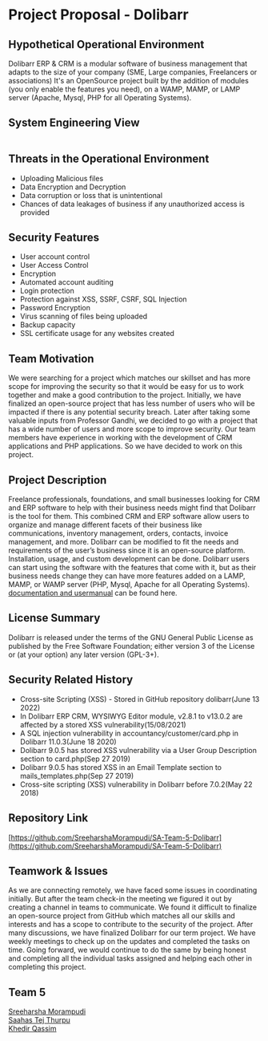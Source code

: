 # Project Proposal - Dolibarr
## Hypothetical Operational Environment
Dolibarr ERP & CRM is a modular software of business management that adapts to the size of your company (SME, Large companies, Freelancers or associations)
It's an OpenSource project built by the addition of modules (you only enable the features you need), on a WAMP, MAMP, or LAMP server (Apache, Mysql, PHP for all Operating Systems). 
## System Engineering View
![]()  

## Threats in the Operational Environment
* Uploading Malicious files
* Data Encryption and Decryption
* Data corruption or loss that is unintentional
* Chances of data leakages of business if any unauthorized access is provided
## Security Features
* User account control
* User Access Control
* Encryption
* Automated account auditing
* Login protection
* Protection against XSS, SSRF, CSRF, SQL Injection
* Password Encryption
* Virus scanning of files being uploaded
* Backup capacity
* SSL certificate usage for any websites created
## Team Motivation
We were searching for a project which matches our skillset and has more scope for improving the security so that it would be easy for us to work together and make a good contribution to the project.
Initially, we have finalized an open-source project that has less number of users who will be impacted if there is any potential security breach.
Later after taking some valuable inputs from Professor Gandhi, we decided to go with a project that has a wide number of users and more scope to improve security.
Our team members have experience in working with the development of CRM applications and PHP applications. 
So we have decided to work on this project.

## Project Description
Freelance professionals, foundations, and small businesses looking for CRM and ERP software to help with their business needs might find that Dolibarr is the tool for them. This combined CRM and ERP software allow users to organize and manage different facets of their business like communications, inventory management, orders, contacts, invoice management, and more. Dolibarr can be modified to fit the needs and requirements of the user’s business since it is an open-source platform. Installation, usage, and custom development can be done. Dolibarr users can start using the software with the features that come with it, but as their business needs change they can have more features added on a LAMP, MAMP, or WAMP server (PHP, Mysql, Apache for all Operating Systems). 
[documentation and usermanual](https://wiki.dolibarr.org/index.php?title=Home) can be found here.
## License Summary
Dolibarr is released under the terms of the GNU General Public License as published by the Free Software Foundation; either version 3 of the License or (at your option) any later version (GPL-3+).

## Security Related History
* Cross-site Scripting (XSS) - Stored in GitHub repository dolibarr(June 13 2022)
* In Dolibarr ERP CRM, WYSIWYG Editor module, v2.8.1 to v13.0.2 are affected by a stored XSS vulnerability(15/08/2021) 
* A SQL injection vulnerability in accountancy/customer/card.php in Dolibarr 11.0.3(June 18 2020) 
* Dolibarr 9.0.5 has stored XSS vulnerability via a User Group Description section to card.php(Sep 27 2019)
* Dolibarr 9.0.5 has stored XSS in an Email Template section to mails_templates.php(Sep 27 2019)
* Cross-site scripting (XSS) vulnerability in Dolibarr before 7.0.2(May 22 2018)
## Repository Link
[https://github.com/SreeharshaMorampudi/SA-Team-5-Dolibarr](https://github.com/SreeharshaMorampudi/SA-Team-5-Dolibarr)
## Teamwork & Issues
As we are connecting remotely, we have faced some issues in coordinating initially. But after the team check-in the meeting we figured it out by creating a channel in teams to communicate.
We found it difficult to finalize an open-source project from GitHub which matches all our skills and interests and has a scope to contribute to the security of the project. 
After many discussions, we have finalized Dolibarr for our term project. We have weekly meetings to check up on the updates and completed the tasks on time. 
Going forward, we would continue to do the same by being honest and completing all the individual tasks assigned and helping each other in completing this project. 
## Team 5
[Sreeharsha Morampudi](https://github.com/eeiler)  
[Saahas Tej Thurpu](https://github.com/jferrin1996)  
[Khedir Qassim](https://github.com/abladow)
